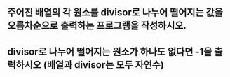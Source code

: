 ## 주어진 배열의 각 원소를 divisor로 나누어 떨어지는 값을 오름차순으로 출력하는 프로그램을 작성하시오.      
## divisor로 나누어 떨어지는 원소가 하나도 없다면 -1을 출력하시오 (배열과 divisor는 모두 자연수)
